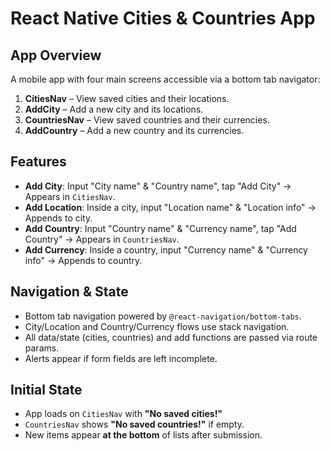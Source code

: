 # React Native Cities & Countries App

## App Overview
A mobile app with four main screens accessible via a bottom tab navigator:

1. **CitiesNav** – View saved cities and their locations.
2. **AddCity** – Add a new city and its locations.
3. **CountriesNav** – View saved countries and their currencies.
4. **AddCountry** – Add a new country and its currencies.

## Features

- **Add City**: Input "City name" & "Country name", tap "Add City" → Appears in `CitiesNav`.
- **Add Location**: Inside a city, input "Location name" & "Location info" → Appends to city.
- **Add Country**: Input "Country name" & "Currency name", tap "Add Country" → Appears in `CountriesNav`.
- **Add Currency**: Inside a country, input "Currency name" & "Currency info" → Appends to country.

## Navigation & State

- Bottom tab navigation powered by `@react-navigation/bottom-tabs`.
- City/Location and Country/Currency flows use stack navigation.
- All data/state (cities, countries) and add functions are passed via route params.
- Alerts appear if form fields are left incomplete.

## Initial State

- App loads on `CitiesNav` with **"No saved cities!"**
- `CountriesNav` shows **"No saved countries!"** if empty.
- New items appear **at the bottom** of lists after submission.
